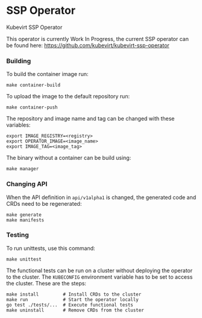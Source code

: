 # SSP Operator
Kubevirt SSP Operator

This operator is currently Work In Progress, the current SSP operator can be found here: https://github.com/kubevirt/kubevirt-ssp-operator

### Building
To build the container image run:
```shell
make container-build
```

To upload the image to the default repository run:
```shell
make container-push
```

The repository and image name and tag can be changed 
with these variables:
```shell
export IMAGE_REGISTRY=<registry>
export OPERATOR_IMAGE=<image_name>
export IMAGE_TAG=<image_tag>
```

The binary without a container can be build using:
```shell
make manager
```

### Changing API
When the API definition in `api/v1alpha1` is changed,
the generated code and CRDs need to be regenerated:
```shell
make generate
make manifests
```

### Testing
To run unittests, use this command:
```shell
make unittest
```

The functional tests can be run on a cluster
without deploying the operator to the cluster. The `KUBECONFIG`
environment variable has to be set to access the cluster.
These are the steps:
```shell
make install         # Install CRDs to the cluster
make run             # Start the operator locally
go test ./tests/...  # Execute functional tests
make uninstall       # Remove CRDs from the cluster
```